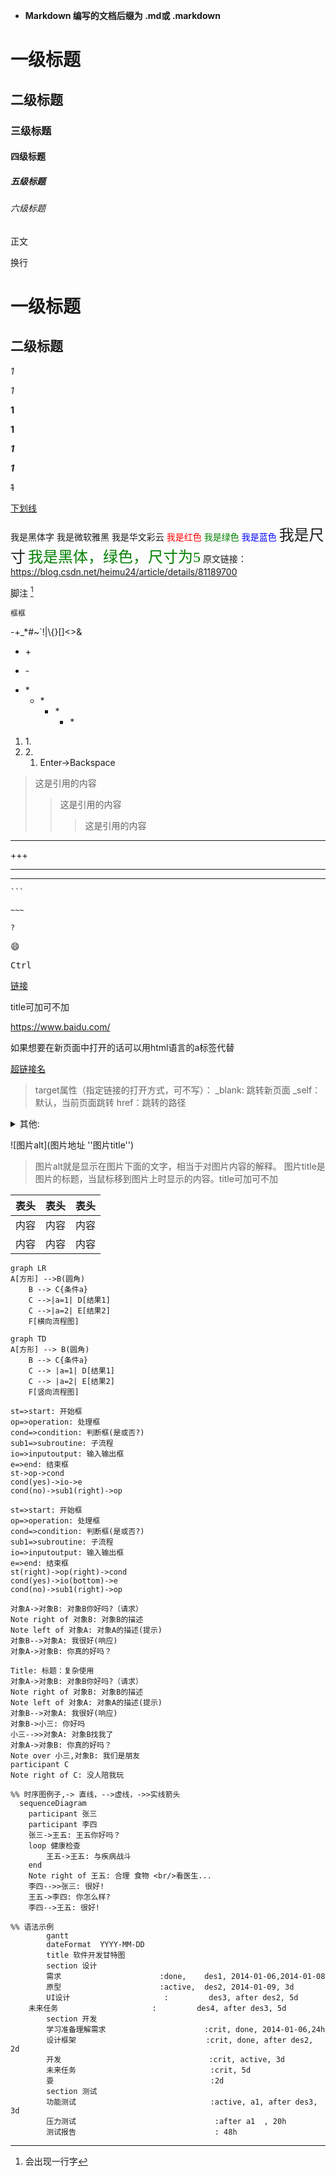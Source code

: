 + **Markdown 编写的文档后缀为 .md或 .markdown**



 # 一级标题

## 二级标题

### 三级标题

#### 四级标题

##### 五级标题

###### 六级标题

正文   

<p>换行</p>

一级标题
====

二级标题
--



*1* 

_1_

**1**

__1__

***1***

___1___

~~1~~

<u>下划线</u>



<font face="黑体">我是黑体字</font>
<font face="微软雅黑">我是微软雅黑</font>
<font face="STCAIYUN">我是华文彩云</font>
<font color=red>我是红色</font>
<font color=#008000>我是绿色</font>
<font color=Blue>我是蓝色</font>
<font size=5>我是尺寸</font>
<font face="黑体" color=green size=5>我是黑体，绿色，尺寸为5</font>
原文链接：https://blog.csdn.net/heimu24/article/details/81189700



脚注 [^把鼠标移到这]



`框框`



\-\+\_\*\#\~\`\!\|\\\{}\[]\<\>\&



+ \+

- \-

* \*
  * \*
    * \*
      * \*



1. 1\.
2. 2\.
   1. Enter→Backspace



>这是引用的内容
>>这是引用的内容
>>
>>>这是引用的内容



---

+++

***

___



```markdown
​```
```

~~~
​~~~
~~~

	?



:smile:



<kbd>Ctrl</kbd>



[链接](https://www.baiu.com/"titie")

title可加可不加

<https://www.baidu.com/>

如果想要在新页面中打开的话可以用html语言的a标签代替

<a href="超链接地址" target="_blank">超链接名</a>

>target属性（指定链接的打开方式，可不写）：
>_blank: 跳转新页面
>_self：默认，当前页面跳转
>href：跳转的路径

<details><summary>其他:</summary>
<a href="">跳转</a>  //空链接，当前页面跳转，刷新页面</p>
<a href="#">跳转</a> //空锚点，回到最顶端，不刷新页面</p>
mailto：会自动检测本机系统是否安装邮箱，如果有就会自动打开邮箱,</p>
没有则会提示用户选择邮箱或者没提示</p>
<a href="mailto:1533233@qq.com">发送邮件</a></p>
<a href="tel:12345678910">一键拨打电话</a></p>
<a href="sms:12345678910">一键发送短信</a></p>
</details>





![图片alt](图片地址 ''图片title'')

> 图片alt就是显示在图片下面的文字，相当于对图片内容的解释。
> 图片title是图片的标题，当鼠标移到图片上时显示的内容。title可加可不加



| 表头 | 表头 | 表头 |
| :--- | :--: | ---: |
| 内容 | 内容 | 内容 |
| 内容 | 内容 | 内容 |





```mermaid
graph LR
A[方形] -->B(圆角)
    B --> C{条件a}
    C -->|a=1| D[结果1]
    C -->|a=2| E[结果2]
    F[横向流程图]
```



```mermaid
graph TD
A[方形] --> B(圆角)
    B --> C{条件a}
    C --> |a=1| D[结果1]
    C --> |a=2| E[结果2]
    F[竖向流程图]
```



```flow
st=>start: 开始框
op=>operation: 处理框
cond=>condition: 判断框(是或否?)
sub1=>subroutine: 子流程
io=>inputoutput: 输入输出框
e=>end: 结束框
st->op->cond
cond(yes)->io->e
cond(no)->sub1(right)->op
```









```flow
st=>start: 开始框
op=>operation: 处理框
cond=>condition: 判断框(是或否?)
sub1=>subroutine: 子流程
io=>inputoutput: 输入输出框
e=>end: 结束框
st(right)->op(right)->cond
cond(yes)->io(bottom)->e
cond(no)->sub1(right)->op
```



```sequence
对象A->对象B: 对象B你好吗?（请求）
Note right of 对象B: 对象B的描述
Note left of 对象A: 对象A的描述(提示)
对象B-->对象A: 我很好(响应)
对象A->对象B: 你真的好吗？
```





```sequence
Title: 标题：复杂使用
对象A->对象B: 对象B你好吗?（请求）
Note right of 对象B: 对象B的描述
Note left of 对象A: 对象A的描述(提示)
对象B-->对象A: 我很好(响应)
对象B->小三: 你好吗
小三-->>对象A: 对象B找我了
对象A->对象B: 你真的好吗？
Note over 小三,对象B: 我们是朋友
participant C
Note right of C: 没人陪我玩
```



```mermaid
%% 时序图例子,-> 直线，-->虚线，->>实线箭头
  sequenceDiagram
    participant 张三
    participant 李四
    张三->王五: 王五你好吗？
    loop 健康检查
        王五->王五: 与疾病战斗
    end
    Note right of 王五: 合理 食物 <br/>看医生...
    李四-->>张三: 很好!
    王五->李四: 你怎么样?
    李四-->王五: 很好!
```



```mermaid
%% 语法示例
        gantt
        dateFormat  YYYY-MM-DD
        title 软件开发甘特图
        section 设计
        需求                      :done,    des1, 2014-01-06,2014-01-08
        原型                      :active,  des2, 2014-01-09, 3d
        UI设计                     :         des3, after des2, 5d
    未来任务                     :         des4, after des3, 5d
        section 开发
        学习准备理解需求                      :crit, done, 2014-01-06,24h
        设计框架                             :crit, done, after des2, 2d
        开发                                 :crit, active, 3d
        未来任务                              :crit, 5d
        耍                                   :2d
        section 测试
        功能测试                              :active, a1, after des3, 3d
        压力测试                               :after a1  , 20h
        测试报告                               : 48h
```











[^把鼠标移到这]:会出现一行字